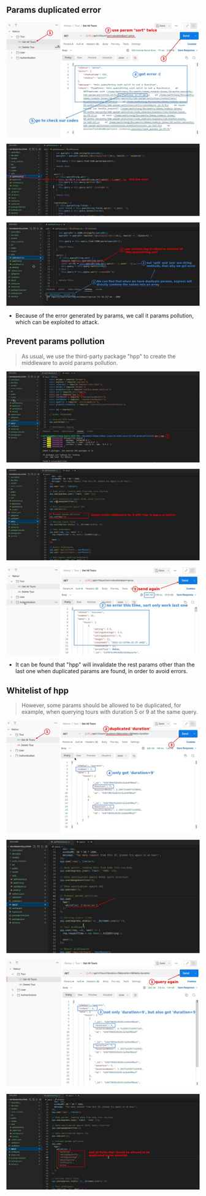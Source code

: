 ## **Params duplicated error**

![Alt params duplicated error](pic/01.jpg)

![Alt find error codes](pic/02.jpg)

![Alt observe error](pic/03.jpg)

- Because of the error generated by params, we call it params pollution, which can be exploited to attack.

## **Prevent params pollution**

> As usual, we use the third-party package "hpp" to create the middleware to avoid params pollution.

![Alt install/import hpp](pic/04.jpg)

![Alt prevent param pollustion](pic/05.jpg)

![Alt test it with Postman](pic/06.jpg)

- It can be found that "hpp" will invalidate the rest params other than the last one when duplicated params are found, in order to avoid errors.

## **Whitelist of hpp**

> However, some params should be allowed to be duplicated, for example, when querying tours with duration 5 or 9 at the same query.

![Alt send request with duplicated param which should be allowed](pic/07.jpg)

![Alt pass option object with 'whitelist'](pic/08.jpg)

![Alt test it with Postman](pic/09.jpg)

![Alt add fields which should be allowed to duplicated into whitelist](pic/10.jpg)
